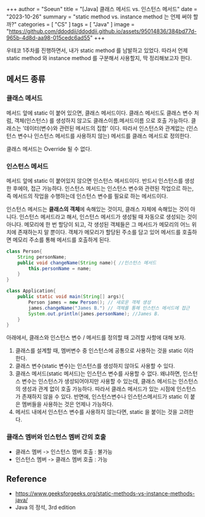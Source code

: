 +++
author = "Soeun"
title = "[Java] 클래스 메서드 vs. 인스턴스 메서드"
date = "2023-10-26"
summary = "static method vs. instance method 는 언제 써야 할까?"
categories = [
    "CS"
]
tags = [
    "Java"
]
image = "https://github.com/ddoddii/ddoddii.github.io/assets/95014836/384bd77d-965b-4d8d-aa98-015cedc6ad55"
+++

우테코 1주차를 진행하면서, 내가 static method 를 남발하고 있었다. 따라서 언제 static method 와 instance method 를 구분해서 사용할지, 딱 정리해보고자 한다. 

## 메서드 종류

### 클래스 메서드
메서드 앞에 static 이 붙어 있으면, 클래스 메서드이다. 클래스 메서드도 클래스 변수 처럼, 객체(인스턴스) 를 생성하지 않고도 클래스이름.메서드이름 으로 호출 가능하다. 클래스는 '데이터(변수)와 관련된 메서드의 집합' 이다. 따라서 인스턴스와 관계없는 (인스턴스 변수나 인스턴스 메서드를 사용하지 않는) 메서드를 클래스 메서드로 정의한다. 

클래스 메서드는 Override 될 수 없다. 


### 인스턴스 메서드
메서드 앞에 static 이 붙어있지 않으면 인스턴스 메서드이다. 반드시 인스턴스를 생성한 후에야, 접근 가능하다. 인스턴스 메서드는 인스턴스 변수와 관련된 작업으르 하는, 즉 메서드의 작업을 수행하는데 인스턴스 변수를 필요로 하는 메서드이다. 

인스턴스 메서드는 **클래스의 객체**에 속해있는 것이지, 클래스 자체에 속해있는 것이 아니다. 인스턴스 메서드라고 해서, 인스턴스 메서드가 생성될 때 자동으로 생성되는 것이 아니다. 메모리에 한 번 할당이 되고, 각 생성된 객체들은 그 메서드가 메모리의 어느 위치에 존재하는지 알 뿐이다. 객체가 메모리가 할당된 주소를 담고 있어 메서드를 호출하면 메모리 주소를 통해 메서드를 호출하게 된다. 


```java
class Person{
    String personName;
    public void changeName(String name){ //인스턴스 메서드
        this.personName = name;
    }
}

class Application{
    public static void main(String[] args){
        Person james = new Person(); // 새로운 객체 생성
        james.changeName("James B.") // 객체를 통해 인스턴스 메서드에 접근
        System.out.println(james.personName); //James B.
    }
}

```

아래에서, 클래스와 인스턴스 변수 / 메서드를 정의할 때 고려할 사항에 대해 보자. 

1. 클래스를 설계할 때, 멤버변수 중 인스턴스에 공통으로 사용하는 것을 static 이라 한다. 
2. 클래스 변수(static 변수)는 인스턴스를 생성하지 않아도 사용할 수 있다. 
3. 클래스 메서드(static 메서드)는 인스턴스 변수를 사용할 수 없다. 
    왜냐하면, 인스턴스 변수는 인스턴스가 생성되어야지만 사용할 수 있는데, 클래스 메서드는 인스턴스의 생성과 관계 없이 호출 가능하다. 따라서 클래스 메서드가 있는 시점에 인스턴스가 존재하지 않을 수 있다. 반면에, 인스턴스변수나 인스턴스메서드가 static 이 붙은 멤버들을 사용하는 것은 언제나 가능하다. 
4. 메서드 내에서 인스턴스 변수를 사용하지 않는다면, static 을 붙이는 것을 고려한다. 


### 클래스 멤버와 인스턴스 멤버 간의 호출 
- 클래스 멤버 -> 인스턴스 멤버 호출 : 불가능 
- 인스턴스 멤버 -> 클래스 멤버 호출 : 가능 

## Reference
- https://www.geeksforgeeks.org/static-methods-vs-instance-methods-java/
- Java 의 정석, 3rd edition
